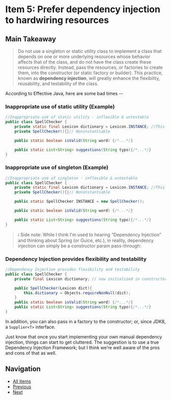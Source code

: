 # Item 5: Prefer dependency injection to hardwiring resources

## Main Takeaway

> Do not use a singleton or static utility class to implement a class that depends on one or more underlying resources whose behavior affects that of the class, and do not have the class create these resources directly. Instead, pass the resources, or factories to create them, into the constructor (or static factory or builder). This practice, known as **dependency injection**, will greatly enhance the flexibility, reusability, and testability of the class.

According to Effective Java, here are some bad times --

### Inappropriate use of static utility (Example)

```java
//Inappropriate use of static utility - inflexible & untestable
public class SpellChecker {
    private static final Lexicon dictionary = Lexicon.INSTANCE; //This is inflexible!
    private SpellChecker(){}// Noninstantiable

    public static boolean isValid(String word) {/*...*/}

    public static List<String> suggestions(String typo){/*...*/}
}
```

### Inappropriate use of singleton (Example)

```java
//Inappropriate use of singleton - inflexible & untestable
public class SpellChecker {
    private static final Lexicon dictionary = Lexicon.INSTANCE; //This is STILL inflexible!
    private SpellChecker(){}// Noninstantiable

    public static SpellChecker INSTANCE = new SpellChecker();

    public static boolean isValid(String word) {/*...*/}

    public static List<String> suggestions(String typo){/*...*/}
}
```

> :information_source: Side note:  While I think I'm used to hearing “Dependency Injection” and thinking about Spring (or Guice, etc.), in reality, dependency injection can simply be a constructor param pass-through:

### Dependency Injection provides flexibility and testability

```java
//Dependency Injection provides flexibility and testability 
public class SpellChecker {
    private final Lexicon dictionary; // now initialized in constructor

    public SpellChecker(Lexicon dict){
        this.dictionary = Objects.requireNonNull(dict);
    }
    public static boolean isValid(String word) {/*...*/}
    public static List<String> suggestions(String typo){/*...*/}
}

```

In addition, you can also pass in a factory to the constructor; or, since JDK8, a `Supplier<T>` interface.

Just know that once you start implementing your own manual dependency injection, things can start to get cluttered. The suggestion is to use a true Dependency Injection Framework; but I think we’re well aware of the pros and cons of that as well.

## Navigation

- [All Items](../README.md#items)
- [Previous](item-04.md)
- [Next](item-06.md)
